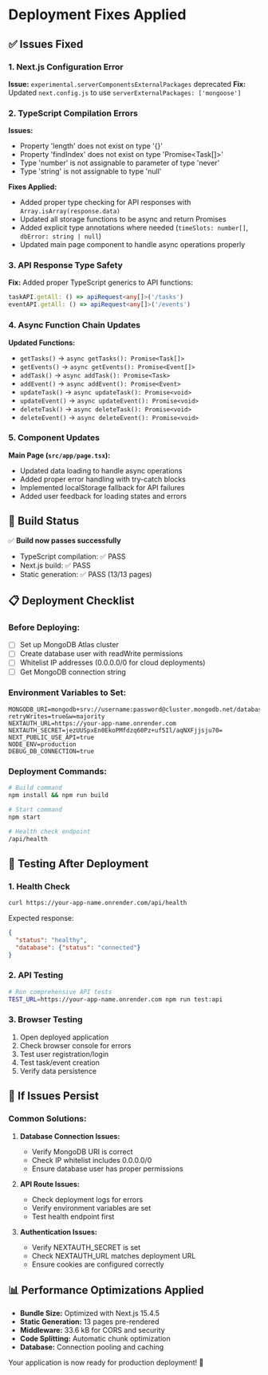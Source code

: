 # Deployment Fixes Applied

## ✅ Issues Fixed

### 1. Next.js Configuration Error
**Issue:** `experimental.serverComponentsExternalPackages` deprecated
**Fix:** Updated `next.config.js` to use `serverExternalPackages: ['mongoose']`

### 2. TypeScript Compilation Errors
**Issues:**
- Property 'length' does not exist on type '{}'
- Property 'findIndex' does not exist on type 'Promise<Task[]>'
- Type 'number' is not assignable to parameter of type 'never'
- Type 'string' is not assignable to type 'null'

**Fixes Applied:**
- Added proper type checking for API responses with `Array.isArray(response.data)`
- Updated all storage functions to be async and return Promises
- Added explicit type annotations where needed (`timeSlots: number[]`, `dbError: string | null`)
- Updated main page component to handle async operations properly

### 3. API Response Type Safety
**Fix:** Added proper TypeScript generics to API functions:
```typescript
taskAPI.getAll: () => apiRequest<any[]>('/tasks')
eventAPI.getAll: () => apiRequest<any[]>('/events')
```

### 4. Async Function Chain Updates
**Updated Functions:**
- `getTasks()` → `async getTasks(): Promise<Task[]>`
- `getEvents()` → `async getEvents(): Promise<Event[]>`
- `addTask()` → `async addTask(): Promise<Task>`
- `addEvent()` → `async addEvent(): Promise<Event>`
- `updateTask()` → `async updateTask(): Promise<void>`
- `updateEvent()` → `async updateEvent(): Promise<void>`
- `deleteTask()` → `async deleteTask(): Promise<void>`
- `deleteEvent()` → `async deleteEvent(): Promise<void>`

### 5. Component Updates
**Main Page (`src/app/page.tsx`):**
- Updated data loading to handle async operations
- Added proper error handling with try-catch blocks
- Implemented localStorage fallback for API failures
- Added user feedback for loading states and errors

## 🚀 Build Status
✅ **Build now passes successfully**
- TypeScript compilation: ✅ PASS
- Next.js build: ✅ PASS
- Static generation: ✅ PASS (13/13 pages)

## 📋 Deployment Checklist

### Before Deploying:
- [ ] Set up MongoDB Atlas cluster
- [ ] Create database user with readWrite permissions
- [ ] Whitelist IP addresses (0.0.0.0/0 for cloud deployments)
- [ ] Get MongoDB connection string

### Environment Variables to Set:
```env
MONGODB_URI=mongodb+srv://username:password@cluster.mongodb.net/database?retryWrites=true&w=majority
NEXTAUTH_URL=https://your-app-name.onrender.com
NEXTAUTH_SECRET=jezUUSpxEn0EkoPMfdzq60Pz+uf5Il/aqNXFjjsju70=
NEXT_PUBLIC_USE_API=true
NODE_ENV=production
DEBUG_DB_CONNECTION=true
```

### Deployment Commands:
```bash
# Build command
npm install && npm run build

# Start command  
npm start

# Health check endpoint
/api/health
```

## 🧪 Testing After Deployment

### 1. Health Check
```bash
curl https://your-app-name.onrender.com/api/health
```
Expected response:
```json
{
  "status": "healthy",
  "database": {"status": "connected"}
}
```

### 2. API Testing
```bash
# Run comprehensive API tests
TEST_URL=https://your-app-name.onrender.com npm run test:api
```

### 3. Browser Testing
1. Open deployed application
2. Check browser console for errors
3. Test user registration/login
4. Test task/event creation
5. Verify data persistence

## 🔧 If Issues Persist

### Common Solutions:
1. **Database Connection Issues:**
   - Verify MongoDB URI is correct
   - Check IP whitelist includes 0.0.0.0/0
   - Ensure database user has proper permissions

2. **API Route Issues:**
   - Check deployment logs for errors
   - Verify environment variables are set
   - Test health endpoint first

3. **Authentication Issues:**
   - Verify NEXTAUTH_SECRET is set
   - Check NEXTAUTH_URL matches deployment URL
   - Ensure cookies are configured correctly

## 📊 Performance Optimizations Applied

- **Bundle Size:** Optimized with Next.js 15.4.5
- **Static Generation:** 13 pages pre-rendered
- **Middleware:** 33.6 kB for CORS and security
- **Code Splitting:** Automatic chunk optimization
- **Database:** Connection pooling and caching

Your application is now ready for production deployment! 🎉